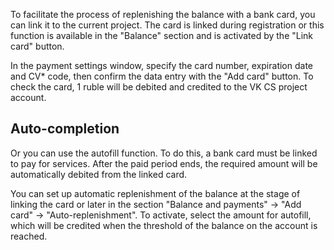 To facilitate the process of replenishing the balance with a bank card, you can link it to the current project. The card is linked during registration or this function is available in the "Balance" section and is activated by the "Link card" button.

In the payment settings window, specify the card number, expiration date and CV* code, then confirm the data entry with the "Add card" button. To check the card, 1 ruble will be debited and credited to the VK CS project account.

## Auto-completion
Or you can use the autofill function. To do this, a bank card must be linked to pay for services.
After the paid period ends, the required amount will be automatically debited from the linked card.

You can set up automatic replenishment of the balance at the stage of linking the card or later in the section "Balance and payments" → "Add card" → "Auto-replenishment". To activate, select the amount for autofill, which will be credited when the threshold of the balance on the account is reached.